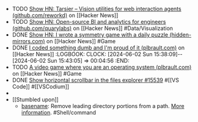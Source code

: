 - TODO [Show HN: Tarsier – Vision utilities for web interaction agents (github.com/reworkd)](https://news.ycombinator.com/item?id=40369319) on [[Hacker News]]
- TODO [Show HN: Open-source BI and analytics for engineers (github.com/quarylabs)](https://news.ycombinator.com/item?id=40367090) on [[Hacker News]] #Data/Visualization
- DONE [Show HN: I wrote a symmetry game with a daily puzzle (hidden-mirrors.com)](https://news.ycombinator.com/item?id=40368008) on [[Hacker News]] #Game
- DONE [I coded something dumb and I'm proud of it (plbrault.com)](https://news.ycombinator.com/item?id=40366323) on [[Hacker News]]
  :LOGBOOK:
  CLOCK: [2024-06-02 Sun 15:38:09]--[2024-06-02 Sun 15:43:05] =>  00:04:56
  :END:
- TODO [A video game where you are an operating system (plbrault.com)](https://news.ycombinator.com/item?id=37115626) on [[Hacker News]] #Game
- DONE [Show horizontal scrollbar in the files explorer #15539](https://github.com/microsoft/vscode/issues/15539#issuecomment-372347815) #[[VS Code]] #[[VSCodium]]
-
- [[Stumbled upon]]
	- [basename](https://command-not-found.com/basename): Remove leading directory portions from a path. [More information](https://www.gnu.org/software/coreutils/basename). #Shell/command